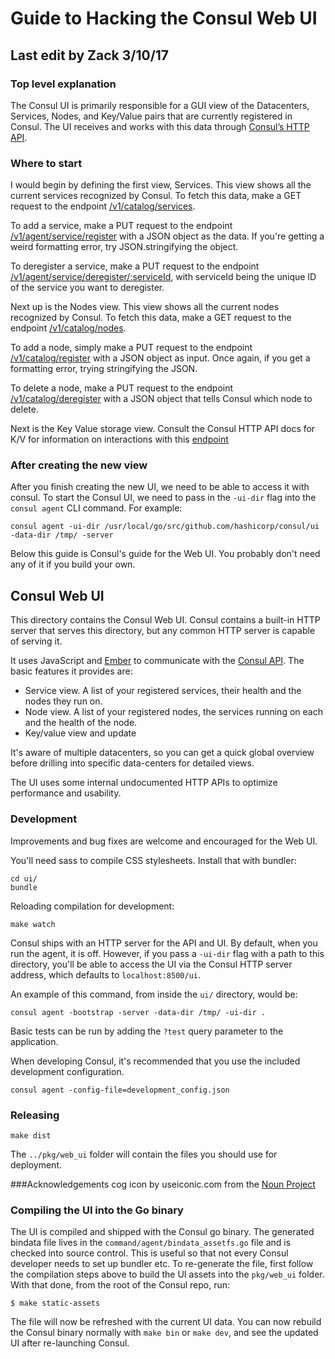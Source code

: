 # Guide to Hacking the Consul Web UI

## Last edit by Zack 3/10/17

### Top level explanation 

The Consul UI is primarily responsible for a GUI view of the Datacenters, Services, Nodes, and Key/Value pairs that are currently registered in Consul. The UI receives and works with this data through [Consul’s HTTP API](https://www.consul.io/docs/agent/http.html).

### Where to start

I would begin by defining the first view, Services. This view shows all the current services recognized by Consul. To fetch this data, make a GET request to the  endpoint [/v1/catalog/services](https://www.consul.io/docs/agent/http/catalog.html#catalog_services). 

To add a service, make a PUT request to the endpoint [/v1/agent/service/register](https://www.consul.io/docs/agent/http/agent.html#agent_service_register) with a JSON object as the data. If you're getting a weird formatting error, try JSON.stringifying the object.

To deregister a service, make a PUT request to the endpoint [/v1/agent/service/deregister/:serviceId](https://www.consul.io/docs/agent/http/agent.html#agent_service_deregister), with serviceId being the unique ID of the service you want to deregister.


Next up is the Nodes view. This view shows all the current nodes recognized by Consul. To fetch this data, make a GET request to the endpoint [/v1/catalog/nodes](https://www.consul.io/docs/agent/http/catalog.html#catalog_nodes).

To add a node, simply make a PUT request to the endpoint [/v1/catalog/register](https://www.consul.io/docs/agent/http/catalog.html#catalog_register) with a JSON object as input. Once again, if you get a formatting error, trying stringifying the JSON.

To delete a node, make a PUT request to the endpoint [/v1/catalog/deregister](https://www.consul.io/docs/agent/http/catalog.html#catalog_deregister) with a JSON object that tells Consul which node to delete.

Next is the Key Value storage view. Consult the Consul HTTP API docs for K/V for information on interactions with this [endpoint](https://www.consul.io/docs/agent/http/kv.html)

### After creating the new view

After you finish creating the new UI, we need to be able to access it with consul. To start the Consul UI, we need to pass in the `-ui-dir` flag into the `consul agent` CLI command. For example: 

`consul agent -ui-dir /usr/local/go/src/github.com/hashicorp/consul/ui -data-dir /tmp/ -server` 

Below this guide is Consul's guide for the Web UI. You probably don't need any of it if you build your own.


## Consul Web UI

This directory contains the Consul Web UI. Consul contains a built-in
HTTP server that serves this directory, but any common HTTP server
is capable of serving it.

It uses JavaScript and [Ember](http://emberjs.com) to communicate with
the [Consul API](https://www.consul.io/docs/agent/http.html). The basic
features it provides are:

- Service view. A list of your registered services, their
health and the nodes they run on.
- Node view. A list of your registered nodes, the services running
on each and the health of the node.
- Key/value view and update

It's aware of multiple datacenters, so you can get a quick global
overview before drilling into specific data-centers for detailed
views.

The UI uses some internal undocumented HTTP APIs to optimize
performance and usability.

### Development

Improvements and bug fixes are welcome and encouraged for the Web UI.

You'll need sass to compile CSS stylesheets. Install that with
bundler:

    cd ui/
    bundle

Reloading compilation for development:

    make watch

Consul ships with an HTTP server for the API and UI. By default, when
you run the agent, it is off. However, if you pass a `-ui-dir` flag
with a path to this directory, you'll be able to access the UI via the
Consul HTTP server address, which defaults to `localhost:8500/ui`.

An example of this command, from inside the `ui/` directory, would be:

    consul agent -bootstrap -server -data-dir /tmp/ -ui-dir .

Basic tests can be run by adding the `?test` query parameter to the
application.

When developing Consul, it's recommended that you use the included
development configuration.

    consul agent -config-file=development_config.json

### Releasing

`make dist`

The `../pkg/web_ui` folder will contain the files you should use for deployment.

###Acknowledgements
cog icon by useiconic.com from the [Noun Project](https://thenounproject.com/term/setting/45865/)

### Compiling the UI into the Go binary

The UI is compiled and shipped with the Consul go binary. The generated bindata
file lives in the `command/agent/bindata_assetfs.go` file and is checked into
source control. This is useful so that not every Consul developer needs to set
up bundler etc. To re-generate the file, first follow the compilation steps
above to build the UI assets into the `pkg/web_ui` folder. With that done, from the
root of the Consul repo, run:

```
$ make static-assets
```

The file will now be refreshed with the current UI data. You can now rebuild the
Consul binary normally with `make bin` or `make dev`, and see the updated UI
after re-launching Consul.
